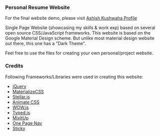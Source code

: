 ### Personal Resume Website

For the final website demo, please visit [Ashish Kushwaha Profile](http://ashishkushwaha.github.io/)

Single Page Website (showcasing my skills & work exp) based on several open source CSS/JavaScript frameworks. This website is based on the Google Material Design scheme. But unlike most material design website out there, this one has a "Dark Theme".

Feel free to use the files for creating your own personal/project website.

### Credits

Following Frameworks/Libraries were used in creating this website:

* [jQuery](https://jquery.com/)
* [MaterializeCSS](http://materializecss.com/)
* [Stellar.js](http://markdalgleish.com/projects/stellar.js/)
* [Animate CSS](https://daneden.github.io/animate.css/)
* [WOW.js](http://mynameismatthieu.com/WOW/index.html)
* [Typed.js](http://www.mattboldt.com/demos/typed-js/)
* [MixItUp](https://mixitup.kunkalabs.com/)
* [One Page Nav](https://github.com/davist11/jQuery-One-Page-Nav)
* [Sticky](http://stickyjs.com/)
